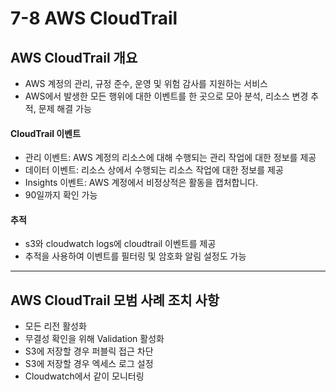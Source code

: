 # 7-8 AWS CloudTrail

## AWS CloudTrail 개요
- AWS 계정의 관리, 규정 준수, 운영 및 위험 감사를 지원하는 서비스
- AWS에서 발생한 모든 행위에 대한 이벤트를 한 곳으로 모아 분석, 리소스 변경 추적, 문제 해결 가능

#### CloudTrail 이벤트
- 관리 이벤트: AWS 계정의 리소스에 대해 수행되는 관리 작업에 대한 정보를 제공
- 데이터 이벤트: 리소스 상에서 수행되는 리소스 작업에 대한 정보를 제공
- Insights 이벤트: AWS 계정에서 비정상적은 활동을 캡처합니다.
- 90일까지 확인 가능

#### 추적
- s3와 cloudwatch logs에 cloudtrail 이벤트를 제공
- 추적을 사용하여 이벤트를 필터링 및 암호화 알림 설정도 가능

---

## AWS CloudTrail 모범 사례 조치 사항
- 모든 리전 활성화
- 무결성 확인을 위해 Validation 활성화
- S3에 저장할 경우 퍼블릭 접근 차단
- S3에 저장할 경우 엑세스 로그 설정
- Cloudwatch에서 같이 모니터링

